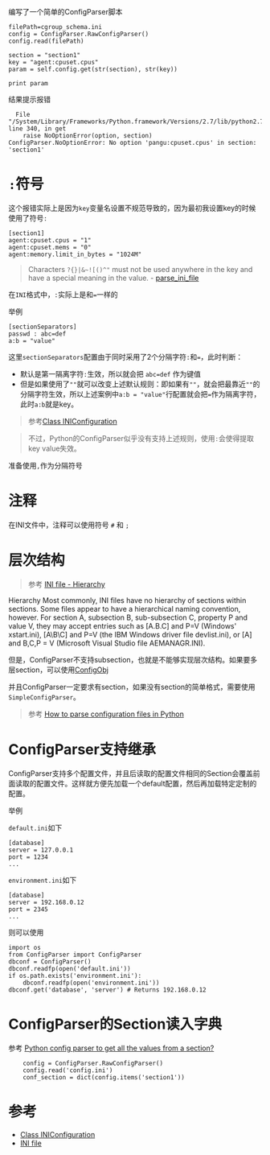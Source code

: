 编写了一个简单的ConfigParser脚本

```
filePath=cgroup_schema.ini
config = ConfigParser.RawConfigParser()
config.read(filePath)

section = "section1"
key = "agent:cpuset.cpus"
param = self.config.get(str(section), str(key))

print param
```

结果提示报错

```
  File "/System/Library/Frameworks/Python.framework/Versions/2.7/lib/python2.7/ConfigParser.py", line 340, in get
    raise NoOptionError(option, section)
ConfigParser.NoOptionError: No option 'pangu:cpuset.cpus' in section: 'section1'
```

# `:`符号

这个报错实际上是因为`key`变量名设置不规范导致的，因为最初我设置key的时候使用了符号`:`

```
[section1]
agent:cpuset.cpus = "1"
agent:cpuset.mems = "0"
agent:memory.limit_in_bytes = "1024M"
```

> Characters `?{}|&~![()^"` must not be used anywhere in the key and have a special meaning in the value. - [parse_ini_file](http://php.net/parse_ini_file)


在`INI`格式中，`:`实际上是和`=`一样的

举例

```
[sectionSeparators]
passwd : abc=def
a:b = "value"
```

这里`sectionSeparators`配置由于同时采用了2个分隔字符`:`和`=`，此时判断：

* 默认是第一隔离字符`:`生效，所以就会把 `abc=def` 作为键值
* 但是如果使用了`""`就可以改变上述默认规则：即如果有`""`，就会把最靠近`""`的分隔字符生效，所以上述案例中`a:b = "value"`行配置就会把`=`作为隔离字符，此时`a:b`就是key。

> 参考[Class INIConfiguration](https://commons.apache.org/proper/commons-configuration/apidocs/org/apache/commons/configuration2/INIConfiguration.html)

> 不过，Python的ConfigParser似乎没有支持上述规则，使用`:`会使得提取key value失效。

准备使用`,`作为分隔符号

# 注释

在INI文件中，注释可以使用符号 `#` 和 `;`

# 层次结构

> 参考 [INI file - Hierarchy](https://en.wikipedia.org/wiki/INI_file#Hierarchy)

Hierarchy
Most commonly, INI files have no hierarchy of sections within sections. Some files appear to have a hierarchical naming convention, however. For section A, subsection B, sub-subsection C, property P and value V, they may accept entries such as [A.B.C] and P=V (Windows' xstart.ini), [A\B\C] and P=V (the IBM Windows driver file devlist.ini), or [A] and B,C,P = V (Microsoft Visual Studio file AEMANAGR.INI).

但是，ConfigParser不支持subsection，也就是不能够实现层次结构。如果要多层section，可以使用[ConfigObj](http://www.voidspace.org.uk/python/configobj.html)

并且ConfigParser一定要求有section，如果没有section的简单格式，需要使用`SimpleConfigParser`。

> 参考 [How to parse configuration files in Python](https://www.decalage.info/python/configparser)

# ConfigParser支持继承

ConfigParser支持多个配置文件，并且后读取的配置文件相同的Section会覆盖前面读取的配置文件。这样就方便先加载一个default配置，然后再加载特定定制的配置。

举例

`default.ini`如下

```
[database]
server = 127.0.0.1
port = 1234
...
```

`environment.ini`如下

```
[database]
server = 192.168.0.12
port = 2345
...
```

则可以使用

```
import os
from ConfigParser import ConfigParser
dbconf = ConfigParser()
dbconf.readfp(open('default.ini'))
if os.path.exists('environment.ini'):
    dbconf.readfp(open('environment.ini'))
dbconf.get('database', 'server') # Returns 192.168.0.12
```

# ConfigParser的Section读入字典

参考 [Python config parser to get all the values from a section?](http://stackoverflow.com/questions/8578430/python-config-parser-to-get-all-the-values-from-a-section)

```
    config = ConfigParser.RawConfigParser()
    config.read('config.ini')
    conf_section = dict(config.items('section1'))
```

# 参考

* [Class INIConfiguration](https://commons.apache.org/proper/commons-configuration/apidocs/org/apache/commons/configuration2/INIConfiguration.html)
* [INI file](https://en.wikipedia.org/wiki/INI_file)